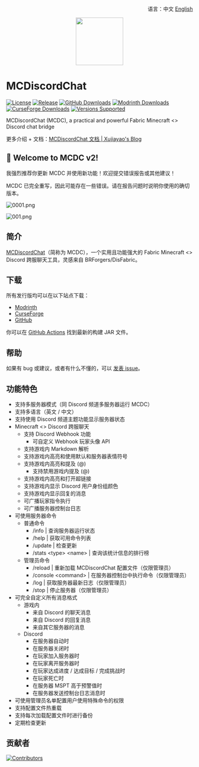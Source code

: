 <div align="right">
语言：中文 <a href="/README.md">English</a>
</div>

<p align="center">
<img width=128 src="https://cdn.jsdelivr.net/gh/Xujiayao/MCDiscordChat@master/src/main/resources/assets/mcdiscordchat/icon.png">
</p>

# MCDiscordChat

[![License](https://img.shields.io/github/license/xujiayao/MCDiscordChat?logo=github)](https://github.com/Xujiayao/MCDiscordChat/blob/master/LICENSE)
[![Release](https://img.shields.io/github/v/release/xujiayao/MCDiscordChat?logo=github)](https://github.com/Xujiayao/MCDiscordChat/releases)
[![GitHub Downloads](https://img.shields.io/github/downloads/xujiayao/MCDiscordChat/total?logo=github)](https://github.com/Xujiayao/MCDiscordChat/releases)
[![Modrinth Downloads](https://img.shields.io/modrinth/dt/mcdiscordchat?label=modrinth%20downloads)](https://modrinth.com/mod/mcdiscordchat)
[![CurseForge Downloads](https://cf.way2muchnoise.eu/full_mcdiscordchat_downloads.svg)](https://www.curseforge.com/minecraft/mc-mods/mcdiscordchat)
[![Versions Supported](https://cf.way2muchnoise.eu/versions/mcdiscordchat.svg)](https://www.curseforge.com/minecraft/mc-mods/mcdiscordchat)

MCDiscordChat (MCDC), a practical and powerful Fabric Minecraft <> Discord chat bridge

更多介绍 + 文档：[MCDiscordChat 文档 | Xujiayao's Blog](https://blog.xujiayao.top/posts/4ba0a17a/)

## 🥳 Welcome to MCDC v2!

我强烈推荐你更新 MCDC 并使用新功能！欢迎提交错误报告或其他建议！

MCDC 已完全重写，因此可能存在一些错误。请在报告问题时说明你使用的确切版本。

![0001.png](https://cdn.jsdelivr.net/gh/Xujiayao/BlogSource@master/source/file/posts/4ba0a17a/0001.png)

![001.png](https://cdn.jsdelivr.net/gh/Xujiayao/BlogSource@master/source/file/posts/4ba0a17a/001.png)

## 简介

[MCDiscordChat](https://github.com/Xujiayao/MCDiscordChat)（简称为 MCDC），一个实用且功能强大的 Fabric Minecraft <> Discord 跨服聊天工具，灵感来自 BRForgers/DisFabric。

## 下载

所有发行版均可以在以下站点下载：

- [Modrinth](https://modrinth.com/mod/mcdiscordchat/versions)
- [CurseForge](https://www.curseforge.com/minecraft/mc-mods/mcdiscordchat/files)
- [GitHub](https://github.com/Xujiayao/MCDiscordChat/releases)

你可以在 [GitHub Actions](https://github.com/Xujiayao/MCDiscordChat/actions) 找到最新的构建 JAR 文件。

## 帮助

如果有 bug 或建议，或者有什么不懂的，可以 [发表 issue](https://github.com/Xujiayao/MCDiscordChat/issues/new/choose)。

## 功能特色

- 支持多服务器模式（同 Discord 频道多服务器运行 MCDC）
- 支持多语言（英文 / 中文）
- 支持使用 Discord 频道主题功能显示服务器状态
- Minecraft <> Discord 跨服聊天
  - 支持 Discord Webhook 功能
    - 可自定义 Webhook 玩家头像 API
  - 支持游戏内 Markdown 解析
  - 支持游戏内高亮和使用默认和服务器表情符号
  - 支持游戏内高亮和提及 (@)
    - 支持禁用游戏内提及 (@)
  - 支持游戏内高亮和打开超链接
  - 支持游戏内显示 Discord 用户身份组颜色
  - 支持游戏内显示回复的消息
  - 可广播玩家指令执行
  - 可广播服务器控制台日志
- 可使用服务器命令
  - 普通命令
    - /info                    | 查询服务器运行状态
    - /help                    | 获取可用命令列表
    - /update                  | 检查更新
    - /stats \<type\> \<name\> | 查询该统计信息的排行榜
  - 管理员命令
    - /reload                  | 重新加载 MCDiscordChat 配置文件（仅限管理员）
    - /console \<command\>     | 在服务器控制台中执行命令（仅限管理员）
    - /log                     | 获取服务器最新日志（仅限管理员）
    - /stop                    | 停止服务器（仅限管理员）
- 可完全自定义所有消息格式
  - 游戏内
    - 来自 Discord 的聊天消息
    - 来自 Discord 的回复消息
    - 来自其它服务器的消息
  - Discord
    - 在服务器自动时
    - 在服务器关闭时
    - 在玩家加入服务器时
    - 在玩家离开服务器时
    - 在玩家达成进度 / 达成目标 / 完成挑战时
    - 在玩家死亡时
    - 在服务器 MSPT 高于预警值时
    - 在服务器发送控制台日志消息时
- 可使用管理员名单配置用户使用特殊命令的权限
- 支持配置文件热重载
- 支持每次加载配置文件时进行备份
- 定期检查更新

## 贡献者

[![Contributors](https://contrib.rocks/image?repo=xujiayao/mcdiscordchat)](https://github.com/Xujiayao/mcdiscordchat/graphs/contributors)